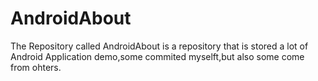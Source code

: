 # AndroidAbout
The Repository called AndroidAbout is a repository that  is stored  a lot of  Android Application demo,some commited myselft,but also some come from ohters.
